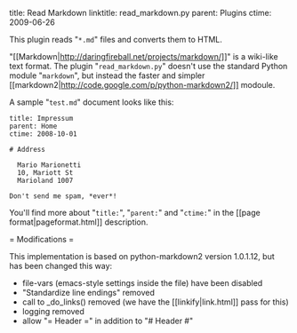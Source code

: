 title: Read Markdown
linktitle: read_markdown.py
parent: Plugins
ctime: 2009-06-26

This plugin reads "`*.md`" files and converts them to HTML.

"[[Markdown|http://daringfireball.net/projects/markdown/]]" is a wiki-like
text format. The plugin "`read_markdown.py`" doesn't use the 
standard Python module "`markdown`", but instead the faster and simpler
[[markdown2|http://code.google.com/p/python-markdown2/]] modoule.

A sample "`test.md`" document looks like this:

	title: Impressum
	parent: Home
	ctime: 2008-10-01

	# Address

	  Mario Marionetti
	  10, Mariott St
	  Marioland 1007

	Don't send me spam, *ever*!

You'll find more about "`title:`", "`parent:`" and "`ctime:`" in the
[[page format|pageformat.html]] description.

= Modifications =

This implementation is based on python-markdown2 version 1.0.1.12, but has been
changed this way:

* file-vars (emacs-style settings inside the file) have been disabled
* "Standardize line endings" removed
* call to _do_links() removed (we have the [[linkify|link.html]] pass for
  this)
* logging removed
* allow "= Header =" in addition to "# Header #"
